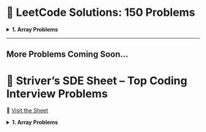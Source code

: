 # 🌟 LeetCode Solutions: 150 Problems

<details>
  <summary><strong>1. Array Problems</strong></summary>

  - **1.1 <a href="https://leetcode.com/problems/merge-sorted-array/" target="_blank" rel="noopener noreferrer">Merge Sorted Array</a>**  
    <a href="https://github.com/RathorChanchal1/personalGitProjects/blob/main/MergeSort.java" target="_blank" rel="noopener noreferrer">Solution</a>

  - **1.2 <a href="https://leetcode.com/problems/move-zeroes/description/" target="_blank" rel="noopener noreferrer">moveZeroes</a>**  
    <a href="https://github.com/RathorChanchal1/personalGitProjects/blob/main/Solution1.java" target="_blank" rel="noopener noreferrer">Solution</a>

  - **1.3 <a href="https://leetcode.com/problems/majority-element/description/" target="_blank" rel="noopener noreferrer">majorityElement</a>**  
    <a href="https://github.com/RathorChanchal1/personalGitProjects/blob/main/Solution2.java" target="_blank" rel="noopener noreferrer">Solution</a>

  - **1.4 <a href="https://leetcode.com/problems/remove-duplicates-from-sorted-array/description/" target="_blank" rel="noopener noreferrer">removeDuplicates</a>**  
    <a href="https://github.com/RathorChanchal1/personalGitProjects/blob/main/Solution3.java" target="_blank" rel="noopener noreferrer">Solution</a>
  
  - **1.5 <a href="https://leetcode.com/problems/best-time-to-buy-and-sell-stock/description/" target="_blank" rel="noopener noreferrer">maxProfit</a>**  
  <a href="https://github.com/RathorChanchal1/personalGitProjects/blob/main/Solution4.java" target="_blank" rel="noopener noreferrer">Solution</a>


  

</details>

---

## More Problems Coming Soon...

# 🌟 Striver’s SDE Sheet – Top Coding Interview Problems
🔗 [Visit the Sheet](https://takeuforward.org/interviews/strivers-sde-sheet-top-coding-interview-problems/)

<details>
  <summary><strong>1. Array Problems</strong></summary>

  - **1.1 <a href="https://leetcode.com/problems/merge-sorted-array/" target="_blank" rel="noopener noreferrer">Merge Sorted Array</a>**  
    <a href="https://github.com/RathorChanchal1/personalGitProjects/blob/main/MergeSort.java" target="_blank" rel="noopener noreferrer">Solution</a>

  - **1.2 <a href="https://leetcode.com/problems/move-zeroes/description/" target="_blank" rel="noopener noreferrer">moveZeroes</a>**  
    <a href="https://github.com/RathorChanchal1/personalGitProjects/blob/main/Solution1.java" target="_blank" rel="noopener noreferrer">Solution</a>

  - **1.3 <a href="https://leetcode.com/problems/majority-element/description/" target="_blank" rel="noopener noreferrer">majorityElement</a>**  
    <a href="https://github.com/RathorChanchal1/personalGitProjects/blob/main/Solution2.java" target="_blank" rel="noopener noreferrer">Solution</a>

  - **1.4 <a href="https://leetcode.com/problems/remove-duplicates-from-sorted-array/description/" target="_blank" rel="noopener noreferrer">removeDuplicates</a>**  
    <a href="https://github.com/RathorChanchal1/personalGitProjects/blob/main/Solution3.java" target="_blank" rel="noopener noreferrer">Solution</a>
  
  - **1.5 <a href="https://leetcode.com/problems/best-time-to-buy-and-sell-stock/description/" target="_blank" rel="noopener noreferrer">maxProfit</a>**  
  <a href="https://github.com/RathorChanchal1/personalGitProjects/blob/main/Solution4.java" target="_blank" rel="noopener noreferrer">Solution</a>



---

## 🏆 How to Use This Repo
- Each problem is linked to its LeetCode page.
- The corresponding solution file is linked to its source code in the GitHub repository.
- Problems are numbered and categorized for better navigation.

---

## 📧 Contact
For any questions, you can reach out to me on <a href="https://linkedin.com/in/chanchal-rathor" target="_blank" rel="noopener noreferrer">LinkedIn</a>.

Happy Coding! 💻
